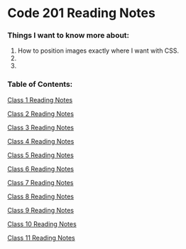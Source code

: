 # Code 201 Reading Notes

### Things I want to know more about:

1. How to position images exactly where I want with CSS.
2. 
3. 


### Table of Contents:

[Class 1 Reading Notes](class-01.md)

[Class 2 Reading Notes](class-02.md)

[Class 3 Reading Notes](class-03.md)

[Class 4 Reading Notes](class-04.md)

[Class 5 Reading Notes](class-05.md)

[Class 6 Reading Notes](class-06.md)

[Class 7 Reading Notes](class-07.md)

[Class 8 Reading Notes](class-08.md)

[Class 9 Reading Notes](class-09.md)

[Class 10 Reading Notes](class-10.md)

[Class 11 Reading Notes](class-11.md)